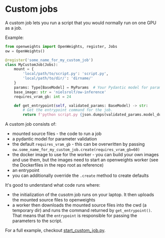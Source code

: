 # Custom jobs

A custom job lets you run a script that you would normally run on one GPU as a job.

Example:
```python
from openweights import OpenWeights, register, Jobs
ow = OpenWeights()

@register('some_name_for_my_custom_job')
class MyCustomJob(Jobs):
    mount = {
        'local/path/to/script.py': 'script.py',
        'local/path/to/dir/': 'dirname/'
    }
    params: Type[BaseModel] = MyParams  # Your Pydantic model for params
    base_image: str = 'nielsrolf/ow-inference'
    requires_vram_gb: int = 24

    def get_entrypoint(self, validated_params: BaseModel) -> str:
        # Get the entrypoint command for the job.
        return f'python script.py {json.dumps(validated_params.model_dump())}'
```

A custom job consists of:
- mounted source files - the code to run a job
- a pydantic model for parameter validation
- the default `requires_vram_gb` - this can be overwritten by passing `ow.some_name_for_my_custom_job.create(requires_vram_gb=60)`
- the docker image to use for the worker - you can build your own images and use them, but the images need to start an openweights worker (see the Dockerfiles in the repo root as reference)
- an entrypoint
- you can additionally override the `.create` method to create defaults

It's good to understand what code runs where:
- the initialization of the cusotm job runs on your laptop. It then uploads the mounted source files to openweights
- a worker then downloads the mounted source files into the cwd (a temporary dir) and runs the command returned by `get_entrypoint()`. That means that the `entrypoint` is responsible for passing the parameters to the script.

For a full example, checkout [start_custom_job.py](start_custom_job.py).
